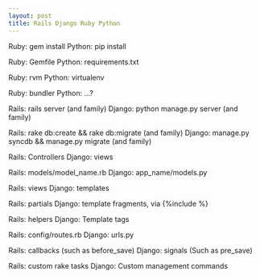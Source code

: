 ```yaml
---
layout: post
title: Rails Django Ruby Python
---
```


Ruby: gem install
Python: pip install

Ruby: Gemfile
Python: requirements.txt

Ruby: rvm
Python: virtualenv

Ruby: bundler
Python: ...?

Rails: rails server (and family)
Django: python manage.py server (and family)

Rails: rake db:create && rake db:migrate (and family)
Django: manage.py syncdb && manage.py migrate (and family)

Rails: Controllers
Django: views

Rails: models/model_name.rb
Django: app_name/models.py

Rails: views
Django: templates

Rails: partials
Django: template fragments, via {%include  %}

Rails: helpers
Django: Template tags

Rails: config/routes.rb
Django: urls.py

Rails: callbacks (such as  before_save)
Django: signals (Such as pre_save)

Rails: custom rake tasks
Django: Custom management commands
